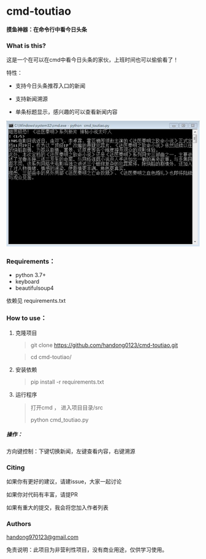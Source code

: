 # cmd-toutiao
#### 摸鱼神器：在命令行中看今日头条



### What is this?

这是一个在可以在cmd中看今日头条的家伙，上班时间也可以偷偷看了！

特性：

- 支持今日头条推荐入口的新闻

- 支持新闻溯源

- 单条标题显示，感兴趣的可以查看新闻内容

  

![](./img/img1.jpg)



### Requirements：

- python 3.7+
- keyboard
- beautifulsoup4

依赖见 requirements.txt



### How to use：

1. 克隆项目

   > git clone https://github.com/handong0123/cmd-toutiao.git

   > cd cmd-toutiao/

2. 安装依赖

   > pip install -r requirements.txt

3. 运行程序

   > 打开cmd ， 进入项目目录/src
   >
   > python cmd_toutiao.py

##### 操作：

方向键控制：下键切换新闻，左键查看内容，右键溯源



### Citing

如果你有更好的建议，请建issue，大家一起讨论

如果你对代码有丰富，请提PR

如果有重大的提交，我会将您加入作者列表



### Authors

handong970123@gmail.com



免责说明：此项目为非营利性项目，没有商业用途，仅供学习使用。
